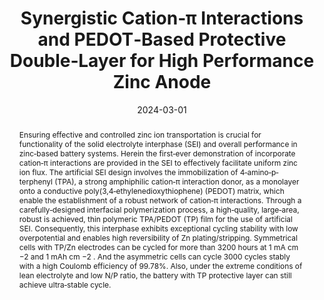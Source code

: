 ---
title: "Synergistic Cation‐π Interactions and PEDOT‐Based Protective Double‐Layer for High Performance Zinc Anode"
authors:
- Junjie Ba
- Xiuxiu Yin
- Fengxue Duan
- Yingjie Cheng
- Xin Pu
- You-Liang Zhu
- Yingjin Wei
- Yizhan Wang
date: "2024-03-01"
doi: "10.1002/smtd.202301731"
publication_types: ["期刊文章"]
publication: "Small Methods"
publication_short: "Small Methods 2024,10,8,2301731"
abstract: "
<!--more-->
Ensuring effective and controlled zinc ion transportation is  crucial for functionality of the solid electrolyte interphase (SEI) and  overall performance in zinc‐based battery systems. Herein the first‐ever  demonstration of incorporate cation‐π interactions are provided in the  SEI to effectively facilitate uniform zinc ion flux. The artificial SEI  design involves the immobilization of 4‐amino‐p‐terphenyl (TPA), a  strong amphiphilic cation‐π interaction donor, as a monolayer onto a  conductive poly(3,4‐ethylenedioxythiophene) (PEDOT) matrix, which enable  the establishment of a robust network of cation‐π interactions. Through  a carefully‐designed interfacial polymerization process, a  high‐quality, large‐area, robust is achieved, thin polymeric TPA/PEDOT  (TP) film for the use of artificial SEI. Consequently, this interphase  exhibits exceptional cycling stability with low overpotential and  enables high reversibility of Zn plating/stripping. Symmetrical cells  with TP/Zn electrodes can be cycled for more than 3200 hours at  1 mA cm               −2               and 1 mAh cm               −2               . And the asymmetric cells can cycle 3000 cycles stably  with a high Coulomb efficiency of 99.78%. Also, under the extreme  conditions of lean electrolyte and low N/P ratio, the battery with TP  protective layer can still achieve ultra‐stable cycle."
url_pdf: "https://onlinelibrary.wiley.com/doi/10.1002/smtd.202301731"
---
